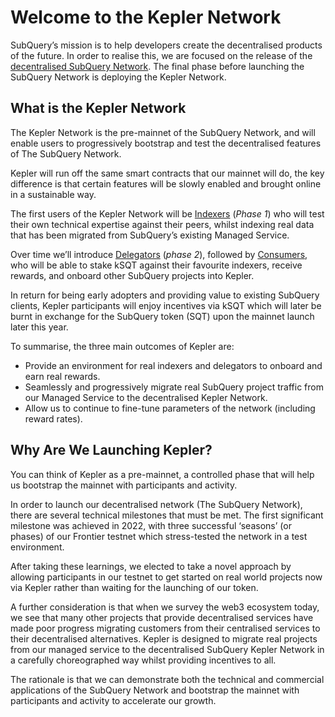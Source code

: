 # Welcome to the Kepler Network

SubQuery’s mission is to help developers create the decentralised products of the future. In order to realise this, we are focused on the release of the [decentralised SubQuery Network](https://subquery.network/network). The final phase before launching the SubQuery Network is deploying the Kepler Network.

## What is the Kepler Network

The Kepler Network is the pre-mainnet of the SubQuery Network, and will enable users to progressively bootstrap and test the decentralised features of The SubQuery Network.

Kepler will run off the same smart contracts that our mainnet will do, the key difference is that certain features will be slowly enabled and brought online in a sustainable way.

The first users of the Kepler Network will be [Indexers](../indexers.md) (_Phase 1_) who will test their own technical expertise against their peers, whilst indexing real data that has been migrated from SubQuery’s existing Managed Service.

Over time we’ll introduce [Delegators](../delegators.md) (_phase 2_), followed by [Consumers](../consumers.md), who will be able to stake kSQT against their favourite indexers, receive rewards, and onboard other SubQuery projects into Kepler.

In return for being early adopters and providing value to existing SubQuery clients, Kepler participants will enjoy incentives via kSQT which will later be burnt in exchange for the SubQuery token (SQT) upon the mainnet launch later this year.

To summarise, the three main outcomes of Kepler are:

- Provide an environment for real indexers and delegators to onboard and earn real rewards.
- Seamlessly and progressively migrate real SubQuery project traffic from our Managed Service to the decentralised Kepler Network.
- Allow us to continue to fine-tune parameters of the network (including reward rates).

## Why Are We Launching Kepler?

You can think of Kepler as a pre-mainnet, a controlled phase that will help us bootstrap the mainnet with participants and activity.

In order to launch our decentralised network (The SubQuery Network), there are several technical milestones that must be met. The first significant milestone was achieved in 2022, with three successful ‘seasons’ (or phases) of our Frontier testnet which stress-tested the network in a test environment.

After taking these learnings, we elected to take a novel approach by allowing participants in our testnet to get started on real world projects now via Kepler rather than waiting for the launching of our token.

A further consideration is that when we survey the web3 ecosystem today, we see that many other projects that provide decentralised services have made poor progress migrating customers from their centralised services to their decentralised alternatives. Kepler is designed to migrate real projects from our managed service to the decentralised SubQuery Kepler Network in a carefully choreographed way whilst providing incentives to all.

The rationale is that we can demonstrate both the technical and commercial applications of the SubQuery Network and bootstrap the mainnet with participants and activity to accelerate our growth.
